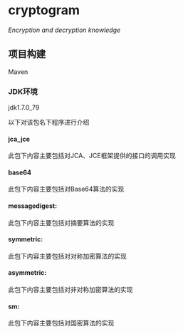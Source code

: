 # cryptogram

*Encryption and decryption knowledge*

## 项目构建
Maven

### JDK环境
jdk1.7.0_79

以下对该包名下程序进行介绍
#### jca_jce
此包下内容主要包括对JCA、JCE框架提供的接口的调用实现
#### base64
此包下内容主要包括对Base64算法的实现
#### messagedigest:
此包下内容主要包括对摘要算法的实现
#### symmetric:
此包下内容主要包括对对称加密算法的实现
#### asymmetric:
此包下内容主要包括对非对称加密算法的实现
#### sm:
此包下内容主要包括对国密算法的实现



